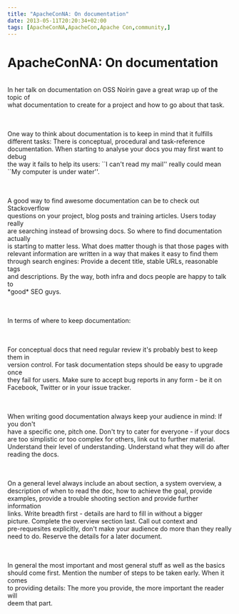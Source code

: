 ```yaml
---
title: "ApacheConNA: On documentation"
date: 2013-05-11T20:20:34+02:00
tags: [ApacheConNA,ApacheCon,Apache Con,community,]
---
```


# ApacheConNA: On documentation


<P><br>In her talk on documentation on OSS Noirin gave a great wrap up of the topic of<br>what documentation to create 
for a project and how to go about that task.<br><br><P><br>One way to think about documentation is to keep in mind that 
it fulfills<br>different tasks: There is conceptual, procedural and task-reference<br>documentation. When starting to 
analyse your docs you may first want to debug<br>the way it fails to help its users: ``I can't read my mail'' really 
could mean<br>``My computer is under water''.<br><br><P><br>A good way to find awesome documentation can be to check 
out Stackoverflow<br>questions on your project, blog posts and training articles. Users today really<br>are searching 
instead of browsing docs. So where to find documentation actually<br>is starting to matter less. What does matter 
though is that those pages with<br>relevant information are written in a way that makes it easy to find them<br>through 
search engines: Provide a decent title, stable URLs, reasonable tags<br>and descriptions. By the way, both infra and 
docs people are happy to talk to<br>*good* SEO guys.<br><br><P><br>In terms of where to keep 
documentation:<br><br><P><br>For conceptual docs that need regular review it's probably best to keep them in<br>version 
control. For task documentation steps should be easy to upgrade once<br>they fail for users. Make sure to accept bug 
reports in any form - be it on<br>Facebook, Twitter or in your issue tracker.<br><br><P><br>When writing good 
documentation always keep your audience in mind: If you don't<br>have a specific one, pitch one. Don't try to cater for 
everyone - if your docs<br>are too simplistic or too complex for others, link out to further material.<br>Understand 
their level of understanding. Understand what they will do after<br>reading the docs.<br><br><P><br>On a general level 
always include an about section, a system overview, a<br>description of when to read the doc, how to achieve the goal, 
provide<br>examples, provide a trouble shooting section and provide further information<br>links. Write breadth first - 
details are hard to fill in without a bigger<br>picture. Complete the overview section last. Call out context 
and<br>pre-requesites explicitly, don't make your audience do more than they really<br>need to do. Reserve the details 
for a later document.<br><br><P><br>In general the most important and most general stuff as well as the 
basics<br>should come first. Mention the number of steps to be taken early. When it comes<br>to providing details: The 
more you provide, the more important the reader will<br>deem that part.<br>
